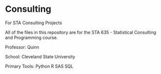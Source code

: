 # Consulting
 For STA Consulting Projects
 
 All of the files in this repository are for the STA  635 - Statistical Consulting and Programming course.
 
 Professor: Quinn
 
 School: Cleveland State University
 
 Primary Tools: Python R SAS SQL